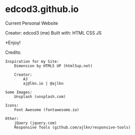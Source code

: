 # edcod3.github.io
Current Personal Website

Creator:
    edcod3 (me)
Built with:
    HTML 
    CSS
    JS

 *Enjoy!


Credits:

	Inspiration for my Site:
		Dimension by HTML5 UP (html5up.net)
		
		Creator:
			AJ 
			aj@lkn.io | @ajlkn

	Some Images:
		Unsplash (unsplash.com)

	Icons:
		Font Awesome (fontawesome.io)

	Other:
		jQuery (jquery.com)
		Responsive Tools (github.com/ajlkn/responsive-tools)
